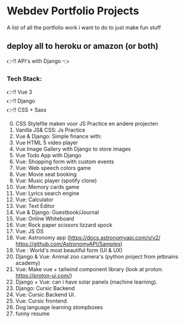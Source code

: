 # Webdev Portfolio Projects
A list of all the portfolio work i want to do to just make fun stuff

## deploy all to heroku or amazon (or both)
:point_right:!! API's with Django :point_left:

### Tech Stack:
:point_right:!! Vue 3  
:point_right:!! Django  
:point_right:!! CSS + Sass  


0. CSS Stylefile maken voor JS Practice en andere projecten 
1. Vanilla JS& CSS: Js Practice
2. Vue & Django: Simple finance with:
3. Vue HTML 5 video player
4. Vue Image Gallery with Django to store images
5. Vue Todo App with Django
6. Vue: Shopping form with custom events
7. Vue: Web speech colors game
8. Vue: Movie seat booking
9. Vue: Music player (spotify clone)
10. Vue: Memory cards game
11. Vue: Lyrics search engine
12. Vue: Calculator
13. Vue: Text Editor
14. Vue & Django: Guestbook/Journal
15. Vue: Online Whiteboard
16. Vue: Rock paper scissors lizzard spock
17. Vue: JS OS
18. Vue: Astronomy app (https://docs.astronomyapi.com/v/v2/ https://github.com/AstronomyAPI/Samples)
19. Vue : World's most beautiful form (UI & UX)
20. Django & Vue: Animal zoo camera's (python project from jetbrains academy)
21. Vue: Make vue + tailwind component library (look at proton: https://proton-ui.com/)
22. Django + Vue: can i have solar panels (machine learning).
23. Django: Cursic Backend
24. Vue: Cursic Backend UI.
25. Vue: Cursic frontend.
26. Dog language learning stompboxes
27. funny resume
